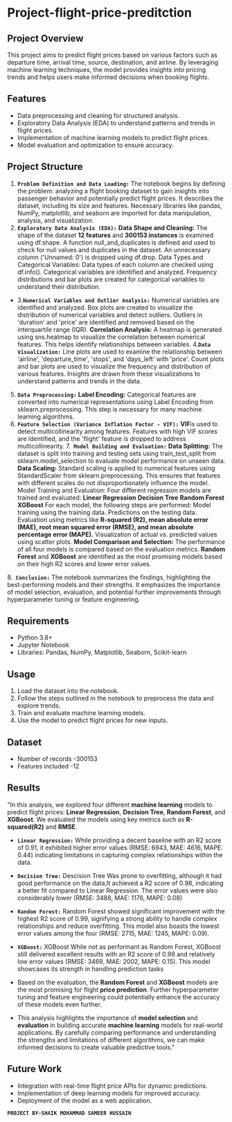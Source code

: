 # Project-flight-price-preditction

## Project Overview
This project aims to predict flight prices based on various factors such as departure time, arrival time, source, destination, and airline. By leveraging machine learning techniques, the model provides insights into pricing trends and helps users make informed decisions when booking flights.

## Features
- Data preprocessing and cleaning for structured analysis.
- Exploratory Data Analysis (EDA) to understand patterns and trends in flight prices.
- Implementation of machine learning models to predict flight prices.
- Model evaluation and optimization to ensure accuracy.

## Project Structure
1. **`Problem Definition and Data Loading:`**
The notebook begins by defining the problem: analyzing a flight booking dataset to gain insights into passenger behavior and potentially predict flight prices.
It describes the dataset, including its size and features.
Necessary libraries like pandas, NumPy, matplotlib, and seaborn are imported for data manipulation, analysis, and visualization.
2. **`Exploratory Data Analysis (EDA):`**
**Data Shape and Cleaning:**
The shape of the dataset **12 features** and **300153 instances** is examined using df.shape.
A function null_and_duplicates is defined and used to check for null values and duplicates in the dataset.
An unnecessary column ('Unnamed: 0') is dropped using df.drop.
Data Types and Categorical Variables:
Data types of each column are checked using df.info().
Categorical variables are identified and analyzed.
Frequency distributions and bar plots are created for categorical variables to understand their distribution.
- 3.**`Numerical Variables and Outlier Analysis:`**
Numerical variables are identified and analyzed.
Box plots are created to visualize the distribution of numerical variables and detect outliers.
Outliers in 'duration' and 'price' are identified and removed based on the interquartile range (IQR).
**Correlation Analysis:**
A heatmap is generated using sns.heatmap to visualize the correlation between numerical features. This helps identify relationships between variables.
4.**`Data Visualization:`**
Line plots are used to examine the relationship between 'airline', 'departure_time', 'stops', and 'days_left' with 'price'.
Count plots and bar plots are used to visualize the frequency and distribution of various features.
Insights are drawn from these visualizations to understand patterns and trends in the data.
5. **`Data Preprocessing:`**
**Label Encoding:**
Categorical features are converted into numerical representations using Label Encoding from sklearn.preprocessing. This step is necessary for many machine learning algorithms.
6. **`Feature Selection (Variance Inflation Factor - VIF):`**
**VIF**is used to detect multicollinearity among features.
Features with high VIF scores are identified, and the 'flight' feature is dropped to address multicollinearity.
7.**` Model Building and Evaluation:`**
**Data Splitting:**
The dataset is split into training and testing sets using train_test_split from sklearn.model_selection to evaluate model performance on unseen data.
**Data Scaling:**
Standard scaling is applied to numerical features using StandardScaler from sklearn.preprocessing. This ensures that features with different scales do not disproportionately influence the model.
Model Training and Evaluation:
Four different regression models are trained and evaluated:
**Linear Regression**
**Decision Tree**
**Random Forest**
**XGBoost**
For each model, the following steps are performed:
Model training using the training data.
Predictions on the testing data.
Evaluation using metrics like **R-squared (R2), mean absolute error (MAE), root mean squared error (RMSE), and mean absolute percentage error (MAPE).**
Visualization of actual vs. predicted values using scatter plots.
**Model Comparison and Selection:**
The performance of all four models is compared based on the evaluation metrics.
**Random Forest** and **XGBoost** are identified as the most promising models based on their high R2 scores and lower error values.

8.**` Conclusion:`**
The notebook summarizes the findings, highlighting the best-performing models and their strengths.
It emphasizes the importance of model selection, evaluation, and potential further improvements through hyperparameter tuning or feature engineering.

## Requirements
- Python 3.8+
- Jupyter Notebook
- Libraries: Pandas, NumPy, Matplotlib, Seaborn, Scikit-learn

## Usage
1. Load the dataset into the notebook.
2. Follow the steps outlined in the notebook to preprocess the data and explore trends.
3. Train and evaluate machine learning models.
4. Use the model to predict flight prices for new inputs.

## Dataset
- Number of records -300153
- Features included -12

## Results
"In this analysis, we explored four different **machine learning** models to predict flight prices: **Linear Regression**, **Decision Tree**, **Random Forest**, and **XGBoost**. We evaluated the models using key metrics such as **R-squared(R2)** and **RMSE**.

- **`Linear Regression:`** While providing a decent baseline with an R2 score of 0.91, it exhibited higher error values (RMSE: 6943, MAE: 4616, MAPE: 0.44) indicating limitations in capturing complex relationships within the data.
- **`Decision Tree:`** Descision Tree Was prone to overfitting, although it had good performance on the data,It achieved a R2 score of 0.98, indicating a better fit compared to Linear Regression. The error values were also considerably lower (RMSE: 3488, MAE: 1176, MAPE: 0.08)
- **`Random Forest:`** Random Forest showed significant improvement with the highest R2 score of 0.99, signifying a strong ability to handle complex relationships and reduce overfitting. This model also boasts the lowest error values among the four (RMSE: 2715, MAE: 1245, MAPE: 0.09).
- **`XGBoost:`** XGBoost While not as performant as Random Forest, XGBoost still delivered excellent results with an R2 score of 0.98 and relatively low error values (RMSE: 3469, MAE: 2002, MAPE: 0.15). This model showcases its strength in handling prediction tasks

- Based on the evaluation, the **Random Forest** and **XGBoost** models are the most promising for flight **price prediction**. Further hyperparameter tuning and feature engineering could potentially enhance the accuracy of these models even further.

- This analysis highlights the importance of **model selection** and **evaluation** in building accurate **machine learning** models for real-world applications. By carefully comparing performance and understanding the strengths and limitations of different algorithms, we can make informed decisions to create valuable predictive tools."

## Future Work
- Integration with real-time flight price APIs for dynamic predictions.
- Implementation of deep learning models for improved accuracy.
- Deployment of the model as a web application.

**`PROJECT BY-SHAIK MOHAMMAD SAMEER HUSSAIN`**
